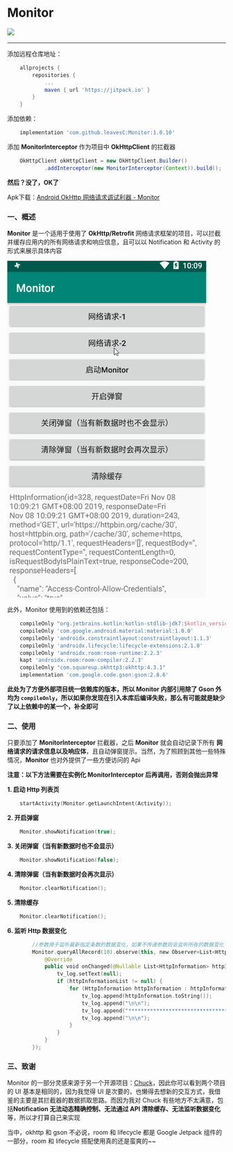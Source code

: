 # Monitor

[![](https://jitpack.io/v/leavesC/Monitor.svg)](https://jitpack.io/#leavesC/Monitor)

---

添加远程仓库地址：

```groovy
	allprojects {
		repositories {
			...
			maven { url 'https://jitpack.io' }
		}
	}
```

添加依赖：

```groovy
	implementation 'com.github.leavesC:Monitor:1.0.10'
```

添加 **MonitorInterceptor** 作为项目中 **OkHttpClient** 的拦截器

```groovy
    OkHttpClient okHttpClient = new OkHttpClient.Builder()
            .addInterceptor(new MonitorInterceptor(Context)).build();
```

**然后？没了，OK了**


Apk下载：[Android OkHttp 网络请求调试利器 - Monitor](doc/app-debug.apk)

### 一、概述

**Monitor** 是一个适用于使用了 **OkHttp/Retrofit** 网络请求框架的项目，可以拦截并缓存应用内的所有网络请求和响应信息，且可以以 Notification 和 Activity 的形式来展示具体内容

![](doc/display.gif)

此外，Monitor 使用到的依赖还包括：

```groovy
    compileOnly "org.jetbrains.kotlin:kotlin-stdlib-jdk7:$kotlin_version"
    compileOnly 'com.google.android.material:material:1.0.0'
    compileOnly 'androidx.constraintlayout:constraintlayout:1.1.3'
    compileOnly 'androidx.lifecycle:lifecycle-extensions:2.1.0'
    compileOnly 'androidx.room:room-runtime:2.2.3'
    kapt 'androidx.room:room-compiler:2.2.3'
    compileOnly "com.squareup.okhttp3:okhttp:4.3.1"
    implementation 'com.google.code.gson:gson:2.8.6'
```

**此处为了方便外部项目统一依赖库的版本，所以 Monitor 内部引用除了 Gson 外均为 `compileOnly`，所以如果你发现在引入本库后编译失败，那么有可能就是缺少了以上依赖中的某一个，补全即可**

### 二、使用

只要添加了 **MonitorInterceptor** 拦截器，之后 **Monitor** 就会自动记录下所有 **网络请求的请求信息以及响应体**，且自动弹窗提示。当然，为了照顾到其他一些特殊情况，**Monitor** 也对外提供了一些方便访问的 Api

**注意：以下方法需要在实例化 MonitorInterceptor 后再调用，否则会抛出异常**

 **1. 启动 Http 列表页**

```kotlin
    startActivity(Monitor.getLaunchIntent(Activity));
```

 **2. 开启弹窗**

```kotlin
    Monitor.showNotification(true);
```

 **3. 关闭弹窗（当有新数据时也不会显示）**

```kotlin
    Monitor.showNotification(false);
```

 **4. 清除弹窗（当有新数据时会再次显示）**

```kotlin
    Monitor.clearNotification();
```

 **5. 清除缓存**

```kotlin
    Monitor.clearNotification();
```

 **6. 监听 Http 数据变化**

```kotlin
        //参数用于监听最新指定条数的数据变化，如果不传递参数则会监听所有的数据变化
        Monitor.queryAllRecord(10).observe(this, new Observer<List<HttpInformation>>() {
            @Override
            public void onChanged(@Nullable List<HttpInformation> httpInformationList) {
                tv_log.setText(null);
                if (httpInformationList != null) {
                    for (HttpInformation httpInformation : httpInformationList) {
                        tv_log.append(httpInformation.toString());
                        tv_log.append("\n\n");
                        tv_log.append("*************************************");
                        tv_log.append("\n\n");
                    }
                }
            }
        });
```

### 三、致谢

Monitor 的一部分灵感来源于另一个开源项目：[Chuck](https://github.com/jgilfelt/chuck)，因此你可以看到两个项目的 UI 基本是相同的，因为我觉得 UI 是次要的，也懒得去想新的交互方式，我借鉴的主要是其拦截器的数据抓取思路。而因为我对 Chuck 有些地方不太满意，包括**Notification 无法动态精确控制、无法通过 API 清除缓存、无法监听数据变化**等，所以才打算自己来实现

当中，okhttp 和 gson 不必说，room 和 lifecycle 都是 Google Jetpack 组件的一部分，room 和 lifecycle 搭配使用真的还是蛮爽的~~